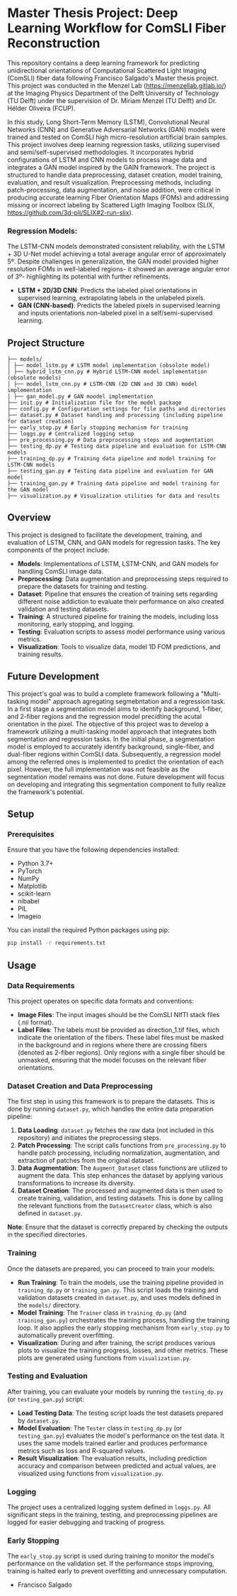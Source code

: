 # Master Thesis Project: Deep Learning Workflow for ComSLI Fiber Reconstruction

This repository contains a deep learning framework for predicting unidirectional orientations of Computational Scattered Light Imaging (ComSLI) fiber data following Francisco Salgado's Master thesis project. This project was conducted in the Menzel Lab (https://menzellab.gitlab.io/) at the Imaging Physics Department of the Delft University of Technology (TU Delft) under the supervision of Dr. Miriam Menzel (TU Delft) and Dr. Hélder Oliveira (FCUP). 

In this study, Long Short-Term Memory (LSTM), Convolutional Neural Networks (CNN) and Generative Adversarial Networks (GAN) models were trained and tested on ComSLI high micro-resolution artificial brain samples. This project involves deep learning regression tasks, utilizing supervised and semi/self-supervised methodologies. It incorporates hybrid configurations of LSTM and CNN models to process image data and integrates a GAN model inspired by the GAIN framework. The project is structured to handle data preprocessing, dataset creation, model training, evaluation, and result visualization. Preprocessing methods, including patch-processing, data augmentation, and noise addition, were critical in producing accurate learning Fiber Orientation Maps (FOMs) and addressing missing or incorrect labeling by Scattered Ligth Imaging Toolbox (SLIX, https://github.com/3d-pli/SLIX#2-run-slix).


### Regression Models:
The LSTM-CNN models demonstrated consistent reliability, with the LSTM + 3D U-Net model achieving a total average angular error of approximately 5º. Despite challenges in generalization, the GAN model provided higher resolution FOMs in well-labeled regions- it showed an average angular error of 3º- highlighting its potential with further refinements.

- **LSTM + 2D/3D CNN**: Predicts the labeled pixel orientations in supervised learning, extrapolating labels in the unlabeled pixels.
- **GAN (CNN-based)**: Predicts the labeled pixels in supervised learning and inputs orientations non-labeled pixel in a self/semi-supervised learning.


## Project Structure
```
├── models/
│ ├── model_lstm.py # LSTM model implementation (obsolote model)
│ ├── hybrid_lstm_cnn.py # Hybrid LSTM-CNN model implementation (obsolete models)
│ ├── model_lstm_cnn.py # LSTM-CNN (2D CNN and 3D CNN) model implementation
│ ├── gan_model.py # GAN moodel implementation
├── init.py # Initialization file for the model package
├── config.py # Configuration settings for file paths and directories
├── dataset.py # Dataset handling and processing (including pipeline for dataset creation)
├── early_stop.py # Early stopping mechanism for training
├── loggs.py # Centralized logging setup
├── pre_processing.py # Data preprocessing steps and augmentation
├── testing_dp.py # Testing data pipeline and evaluation for LSTM-CNN models
├── training_dp.py # Training data pipeline and model training for LSTM-CNN models
├── testing_gan.py # Testing data pipeline and evaluation for GAN model
├── training_gan.py # Training data pipeline and model training for the GAN model
├── visualization.py # Visualization utilities for data and results
```

## Overview

This project is designed to facilitate the development, training, and evaluation of LSTM, CNN, and GAN models for regression tasks. The key components of the project include:

- **Models**: Implementations of LSTM, LSTM-CNN, and GAN models for handling ComSLI image data.
- **Preprocessing**: Data augmentation and preprocessing steps required to prepare the datasets for training and testing.
- **Dataset**: Pipeline that ensures the creation of training sets regarding different noise addiction to evaluate their performance on also created validation and testing datasets.
- **Training**: A structured pipeline for training the models, including loss monitoring, early stopping, and logging.
- **Testing**: Evaluation scripts to assess model performance using various metrics.
- **Visualization**: Tools to visualize data, model 1D FOM predictions, and training results.


## Future Development

This project's goal was to build a complete framework following a "Multi-tasking model" approach agregating segmebntation and a regression task. In a first stage a segmentation model aims to identify background, 1-fiber, and 2-fiber regions and the regression model precidting the acutal orientation in the pixel.
The objective of this project was to develop a framework utilizing a multi-tasking model approach that integrates both segmentation and regression tasks. In the initial phase, a segmentation model is employed to accurately identify background, single-fiber, and dual-fiber regions within ComSLI data. Subsequently, a regression model among the referred ones is implemented to predict the orientation of each pixel. However, the full implementation was not feasible as the segmentation model remains was not done. Future development will focus on developing and integrating this segmentation component to fully realize the framework's potential.  

## Setup

### Prerequisites

Ensure that you have the following dependencies installed:

- Python 3.7+
- PyTorch
- NumPy
- Matplotlib
- scikit-learn
- nibabel
- PIL
- Imageio

You can install the required Python packages using pip:
```bash
pip install -r requirements.txt
```

## Usage

### Data Requirements

This project operates on specific data formats and conventions:

- **Image Files**: The input images should be the ComSLI NIfTI stack files (.nii format).
- **Label Files**: The labels must be provided as direction_1.tif files, which indicate the orientation of the fibers. These label files must be masked in the background and in regions where there are crossing fibers (denoted as 2-fiber regions). Only regions with a single fiber should be unmasked, ensuring that the model focuses on the relevant fiber orientations.

### Dataset Creation and Data Preprocessing

The first step in using this framework is to prepare the datasets. This is done by running `dataset.py`, which handles the entire data preparation pipeline:

1. **Data Loading**: `dataset.py` fetches the raw data (not included in this repository) and initiates the preprocessing steps.
2. **Patch Processing**: The script calls functions from `pre_processing.py` to handle patch processing, including normalization, augmentation, and extraction of patches from the original dataset.
3. **Data Augmentation**: The `Augment_Dataset` class functions are utilized to augment the data. This step enhances the dataset by applying various transformations to increase its diversity.
4. **Dataset Creation**: The processed and augmented data is then used to create training, validation, and testing datasets. This is done by calling the relevant functions from the `DatasetCreator` class, which is also defined in `dataset.py`.

**Note**: Ensure that the dataset is correctly prepared by checking the outputs in the specified directories.

### Training

Once the datasets are prepared, you can proceed to train your models:

- **Run Training**: To train the models, use the training pipeline provided in `training_dp.py` or `training_gan.py`. This script loads the training and validation datasets created in `dataset.py`, and uses models defined in the `models/` directory.
- **Model Training**: The `Trainer` class in `training_dp.py` (and `training_gan.py`) orchestrates the training process, handling the training loop. It also applies the early stopping mechanism from `early_stop.py` to automatically prevent overfitting.
- **Visualization**: During and after training, the script produces various plots to visualize the training progress, losses, and other metrics. These plots are generated using functions from `visualization.py`.

### Testing and Evaluation

After training, you can evaluate your models by running the `testing_dp.py` (or `testing_gan.py`) script:

- **Load Testing Data**: The testing script loads the test datasets prepared by `dataset.py`.
- **Model Evaluation**: The `Tester` class in `testing_dp.py` (or `testing_gan.py`) evaluates the model's performance on the test data. It uses the same models trained earlier and produces performance metrics such as loss and R-squared values.
- **Result Visualization**: The evaluation results, including prediction accuracy and comparison between predicted and actual values, are visualized using functions from `visualization.py`.

### Logging

The project uses a centralized logging system defined in `loggs.py`. All significant steps in the training, testing, and preprocessing pipelines are logged for easier debugging and tracking of progress.

### Early Stopping

The `early_stop.py` script is used during training to monitor the model's performance on the validation set. If the performance stops improving, training is halted early to prevent overfitting and unnecessary computation.

- Francisco Salgado
